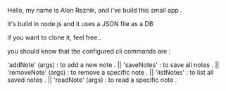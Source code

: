 Hello, 
my name is Alon Reznik, and i've build this small app .

it's build in node.js and it uses a JSON file as a DB 

if you want to clone it, feel free..
 
you should know that the configured cli commands are :

  
'addNote' (args) : to add a new note . ||
'saveNotes' : to save all notes . ||
'removeNote' (args) : to remove a specific note . ||
'listNotes' : to list all saved notes . ||
'readNote' (args) : to read a specific note .
